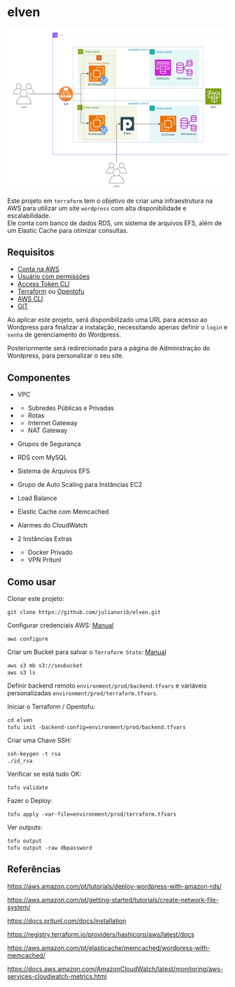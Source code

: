 # elven

![arquitetura](arch.png)


Este projeto em `terraform` tem o objetivo de criar uma infraestrutura na AWS para utilizar um site `wordpress` com alta disponibilidade e escalabilidade.\
Ele conta com banco de dados RDS, um sistema de arquivos EFS, além de um Elastic Cache para otimizar consultas.


## Requisitos

- [Conta na AWS](https://signin.aws.amazon.com/signup?request_type=register)
- [Usuário com permissões](https://docs.aws.amazon.com/pt_br/streams/latest/dev/setting-up.html)
- [Access Token CLI](https://docs.aws.amazon.com/pt_br/workmail/latest/adminguide/personal_access-token.html#)
- [Terraform](https://developer.hashicorp.com/terraform/install) ou [Opentofu](https://opentofu.org/docs/intro/install/)
- [AWS CLI](https://docs.aws.amazon.com/pt_br/cli/latest/userguide/getting-started-install.html)
- [GIT](https://git-scm.com/downloads)

Ao aplicar este projeto, será disponibilizado uma URL para acesso ao Wordpress para finalizar a instalação, necessitando apenas definir o `login` e `senha` de gerenciamento do Wordpress. 

Posteriormente será redirecionado para a página de Administração do Wordpress, para personalizar o seu site.

## Componentes

- VPC 
- - Subredes Públicas e Privadas
- - Rotas
- - Internet Gateway
- - NAT Gateway
- Grupos de Segurança
- RDS com MySQL
- Sistema de Arquivos EFS
- Grupo de Auto Scaling para Instâncias EC2
- Load Balance 
- Elastic Cache com Memcached
- Alarmes do CloudWatch

- 2 Instâncias Extras
- - Docker Privado
- - VPN Pritunl

## Como usar

Clonar este projeto:
```
git clone https://github.com/julianorib/elven.git
```

Configurar credenciais AWS: [Manual](https://docs.aws.amazon.com/pt_br/cli/v1/userguide/cli-configure-files.html)
```
aws configure
```

Criar um Bucket para salvar o `Terraform State`: [Manual](https://awscli.amazonaws.com/v2/documentation/api/latest/index.html)
```
aws s3 mb s3://seubucket
aws s3 ls
```


Definir backend remoto `environment/prod/backend.tfvars` e variáveis personalizadas `environment/prod/terraform.tfvars`.


Iniciar o Terraform / Opentofu:
```
cd elven
tofu init -backend-config=environment/prod/backend.tfvars
```

Criar uma Chave SSH:
```
ssh-keygen -t rsa
./id_rsa
```

Verificar se está tudo OK:
```
tofu validate
```

Fazer o Deploy:
```
tofu apply -var-file=environment/prod/terraform.tfvars
```

Ver outputs:
```
tofu output
tofu output -raw dbpassword
```

## Referências


https://aws.amazon.com/pt/tutorials/deploy-wordpress-with-amazon-rds/

https://aws.amazon.com/pt/getting-started/tutorials/create-network-file-system/

https://docs.pritunl.com/docs/installation

https://registry.terraform.io/providers/hashicorp/aws/latest/docs

https://aws.amazon.com/pt/elasticache/memcached/wordpress-with-memcached/

https://docs.aws.amazon.com/AmazonCloudWatch/latest/monitoring/aws-services-cloudwatch-metrics.html

